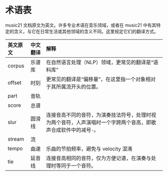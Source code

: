 # 术语表
music21 文档原文为英文。许多专业术语在音乐领域，或者在 music21 中有其特定的含义，与它在日常生活或其他领域的含义不同。这里规定它们的翻译方式。

| 英文原文 | 中文翻译 | 解释 |
|:-|:-|:-|
| corpus | 乐谱库 | 在自然语言处理（NLP）领域，更常见的翻译是“语料库” |
| offset | 时刻 | 更常见的翻译是“偏移量”，在这里指一个对象相对于其所属流开头的位置。 |
| part | 音轨 | |
| score | 总谱 | |
| slur | 圆滑线 | 连接音高不同的音符，为演奏技法符号，处理时视为两个音符，人声演唱时一个字跨两个音高，即歌声合成软件中的减号`-`。 |
| stream | 流 | |
| tempo | 曲速 | 乐曲的节拍频率，避免与 velocity 混淆 |
| tie | 延音线 | 连接音高相同的音符，仅为方便记谱，在演奏与处理时等同于一个音符。 |